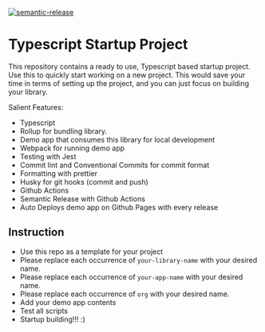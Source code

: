 [![semantic-release](https://img.shields.io/badge/%20%20%F0%9F%93%A6%F0%9F%9A%80-semantic--release-e10079.svg)](https://github.com/semantic-release/semantic-release)

# Typescript Startup Project
This repository contains a ready to use, Typescript based startup project. Use
this to quickly start working on a new project. This would save your time in terms of setting up the project, and you can just focus on building your library.

Salient Features:
- Typescript
- Rollup for bundling library. 
- Demo app that consumes this library for local development
- Webpack for running demo app
- Testing with Jest
- Commit lint and Conventional Commits for commit format
- Formatting with prettier
- Husky for git hooks (commit and push)
- Github Actions
- Semantic Release with Github Actions
- Auto Deploys demo app on Github Pages with every release

## Instruction
- Use this repo as a template for your project
- Please replace each occurrence of `your-library-name` with your desired name.
- Please replace each occurrence of `your-app-name` with your desired name.
- Please replace each occurrence of `org` with your desired name.
- Add your demo app contents
- Test all scripts
- Startup building!!! :)

